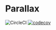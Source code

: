 # Parallax

![CircleCI](https://dl.circleci.com/status-badge/img/gh/baronvonvaderham/parallax/tree/master.svg?style=svg) [![codecov](https://codecov.io/gh/baronvonvaderham/parallax/branch/master/graph/badge.svg?token=VZB9FMT30H)](https://codecov.io/gh/baronvonvaderham/parallax)
